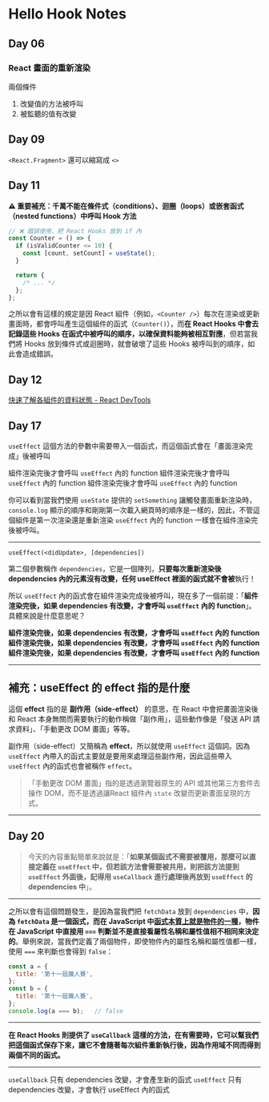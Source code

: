 # Hello Hook Notes

## Day 06

### React 畫面的重新渲染

兩個條件

1. 改變值的方法被呼叫
2. 被監聽的值有改變

## Day 09

`<React.Fragment>` 還可以縮寫成 `<>`

## Day 11

**⚠️ 重要補充：千萬不能在條件式（conditions）、迴圈（loops）或嵌套函式（nested functions）中呼叫 Hook 方法**

```jsx
// ❌ 錯誤使用，把 React Hooks 放到 if 內
const Counter = () => {
  if (isValidCounter <= 10) {
    const [count, setCount] = useState();
  }

  return {
    /* ... */
  };
};
```

之所以會有這樣的規定是因 React 組件（例如，`<Counter />`）每次在渲染或更新畫面時，都會呼叫產生這個組件的函式（`Counter()`），而**在 React Hooks 中會去記錄這些 Hooks 在函式中被呼叫的順序，以確保資料能夠被相互對應**，但若當我們將 Hooks 放到條件式或迴圈時，就會破壞了這些 Hooks 被呼叫到的順序，如此會造成錯誤。


## Day 12

[快速了解各組件的資料狀態 - React DevTools](https://ithelp.ithome.com.tw/articles/10222217)

## Day 17

`useEffect` 這個方法的參數中需要帶入一個函式，而這個函式會在「畫面渲染完成」後被呼叫

組件渲染完後才會呼叫 `useEffect` 內的 function
組件渲染完後才會呼叫 `useEffect` 內的 function
組件渲染完後才會呼叫 `useEffect` 內的 function

你可以看到當我們使用 `useState` 提供的 `setSomething` 讓觸發畫面重新渲染時，`console.log` 顯示的順序和剛剛第一次載入網頁時的順序是一樣的，因此，不管這個組件是第一次渲染還是重新渲染 `useEffect` 內的 function 一樣會在組件渲染完後被呼叫。

---

`useEffect(<didUpdate>, [dependencies])`

第二個參數稱作 `dependencies`，它是一個陣列，**只要每次重新渲染後 dependencies 內的元素沒有改變，任何 useEffect 裡面的函式就不會被**執行！

所以 `useEffect` 內的函式會在組件渲染完成後被呼叫，現在多了一個前提：「**組件渲染完後，如果 dependencies 有改變，才會呼叫 `useEffect` 內的 function**」。具體來說是什麼意思呢？

**組件渲染完後，如果 dependencies 有改變，才會呼叫 `useEffect` 內的 function**
**組件渲染完後，如果 dependencies 有改變，才會呼叫 `useEffect` 內的 function**
**組件渲染完後，如果 dependencies 有改變，才會呼叫 `useEffect` 內的 function**

---

## 補充：useEffect 的 effect 指的是什麼

這個 **effect** 指的是 **副作用（side-effect）** 的意思，在 React 中會把畫面渲染後和 React 本身無關而需要執行的動作稱做「副作用」，這些動作像是「發送 API 請求資料」、「手動更改 DOM 畫面」等等。

副作用（side-effect）又簡稱為 **effect**，所以就使用 `useEffect` 這個詞。因為 `useEffect` 內帶入的函式主要就是要用來處理這些副作用，因此這些帶入 `useEffect` 內的函式也會被稱作 `effect`。

> 「手動更改 DOM 畫面」指的是透過瀏覽器原生的 API 或其他第三方套件去操作 DOM，而不是透過讓React 組件內 `state` 改變而更新畫面呈現的方式。

---

## Day 20

> 今天的內容重點簡單來說就是：「**如果某個函式不需要被覆用，那麼可以直接定義在 `useEffect` 中，但若該方法會需要被共用，則把該方法提到 `useEffect` 外面後，記得用 `useCallback` 進行處理後再放到 `useEffect` 的 dependencies 中**」。

---

之所以會有這個問題發生，是因為當我們把 `fetchData` 放到 `dependencies` 中，**因為 `fetchData` 是一個函式，而在 JavaScript 中[函式本質上就是物件的一種](https://pjchender.blogspot.com/2016/03/javascriptfunctionobjects.html)，物件在 JavaScript 中直接用 `===` 判斷並不是直接看屬性名稱和屬性值相不相同來決定的**。舉例來說，當我們定義了兩個物件，即使物件內的屬性名稱和屬性值都一樣，使用 `===` 來判斷也會得到 `false`：

```js
const a = {
  title: '第十一屆鐵人賽',
};
const b = {
  title: '第十一屆鐵人賽',
};
console.log(a === b);   // false
```

---

**在 React Hooks 則提供了 `useCallback` 這樣的方法，在有需要時，它可以幫我們把這個函式保存下來，讓它不會隨著每次組件重新執行後，因為作用域不同而得到兩個不同的函式。**

---

`useCallback` 只有 dependencies 改變，才會產生新的函式
`useEffect` 只有 dependencies 改變，才會執行 useEffect 內的函式
 









